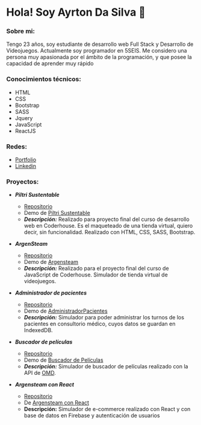 # Hola! Soy Ayrton Da Silva 👋

### **Sobre mi**:
Tengo 23 años, soy estudiante de desarrollo web Full Stack y Desarrollo de Videojuegos. Actualmente soy programador en 5SEIS. Me considero una persona muy apasionada por el ámbito de la programación, y que posee la capacidad de aprender muy rápido

### **Conocimientos técnicos**:
- HTML
- CSS
- Bootstrap
- SASS
- Jquery
- JavaScript
- ReactJS

### **Redes**:
- [Portfolio](https://ayrds.netlify.app/)
- [Linkedin](https://www.linkedin.com/in/ayrds/)

### Proyectos:
- ***Piltri Sustentable***
  - [Repositorio](https://github.com/AyrDS/piltri)
  - Demo de [Piltri Sustentable](https://piltrisustentable.netlify.app)
  - ***Descripción:*** Realizado para proyecto final del curso de desarrollo web en Coderhouse. Es el maqueteado de una tienda virtual, quiero decir, sin funcionalidad. Realizado con HTML, CSS, SASS, Bootstrap.

- ***ArgenSteam***
  - [Repositorio](https://github.com/AyrDS/argensteam)
  - Demo de [Argensteam](https://argensteam.netlify.app)
  - ***Descripción:*** Realizado para el proyecto final del curso de JavaScript de Coderhouse. Simulador de tienda virtual de videojuegos.

- ***Administrador de pacientes***
  - [Repositorio](https://github.com/AyrDS/AdministradorPacientes)
  - Demo de [AdministradorPacientes](https://administradorpaciente.netlify.app/)
  - ***Descripción:*** Simulador para poder administrar los turnos de los pacientes en consultorio médico, cuyos datos se guardan en IndexedDB.

- ***Buscador de películas***
  - [Repositorio](https://github.com/AyrDS/buscadorPeliculas)
  - Demo de [Buscador de Películas](https://simbuscadorpeliculas.netlify.app)
  - ***Descripción:*** Simulador de buscador de películas realizado con la API de [OMD](https://www.omdbapi.com/).
  
- ***Argensteam con React***
  - [Repositorio](https://github.com/AyrDS/reactCoder)
  - De [Argensteam con React](https://ayrds.github.io/reactCoder/#/)
  - **Descripción:** Simulador de e-commerce realizado con React y con base de datos en Firebase y autenticación de usuarios
